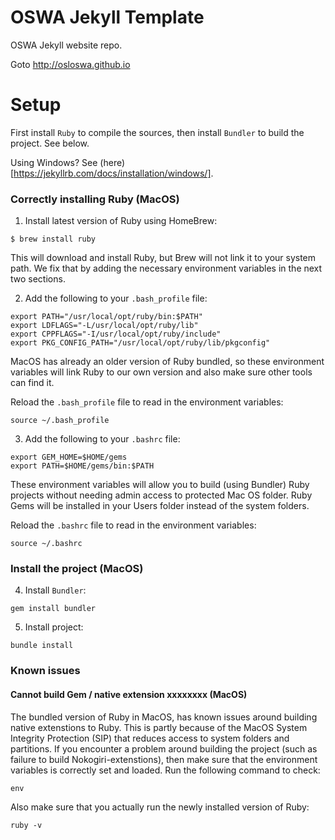 # OSWA Jekyll Template

OSWA Jekyll website repo.

Goto http://osloswa.github.io

# Setup

First install `Ruby` to compile the sources, then install `Bundler` to build the project. See below.

Using Windows? See (here)[https://jekyllrb.com/docs/installation/windows/].

### Correctly installing Ruby (MacOS)

1. Install latest version of Ruby using HomeBrew:

```
$ brew install ruby
```

This will download and install Ruby, but Brew will not link it to your system path. We fix that by adding the necessary environment variables in the next two sections.

2. Add the following to your `.bash_profile` file:

```
export PATH="/usr/local/opt/ruby/bin:$PATH"                    
export LDFLAGS="-L/usr/local/opt/ruby/lib"
export CPPFLAGS="-I/usr/local/opt/ruby/include"
export PKG_CONFIG_PATH="/usr/local/opt/ruby/lib/pkgconfig"
```   

MacOS has already an older version of Ruby bundled, so these environment variables will link Ruby to our own version and also make sure other tools can find it.

Reload the `.bash_profile` file to read in the environment variables:

```
source ~/.bash_profile
```  

3. Add the following to your `.bashrc` file:

```
export GEM_HOME=$HOME/gems
export PATH=$HOME/gems/bin:$PATH
```  

These environment variables will allow you to build (using Bundler) Ruby projects without needing admin access to protected Mac OS folder. Ruby Gems will be installed in your Users folder instead of the system folders.

Reload the `.bashrc` file to read in the environment variables:

```
source ~/.bashrc
```  

### Install the project (MacOS)

4. Install `Bundler`:

`gem install bundler`

5. Install project:

`bundle install`

### Known issues

#### Cannot build Gem / native extension xxxxxxxx (MacOS)

The bundled version of Ruby in MacOS, has known issues around building native extenstions to Ruby. This is partly because of the MacOS System Integrity Protection (SIP) that reduces access to system folders and partitions. If you encounter a problem around building the project (such as failure to build Nokogiri-extenstions), then make sure that the environment variables is correctly set and loaded. Run the following command to check:

`env`

Also make sure that you actually run the newly installed version of Ruby:

`ruby -v`
